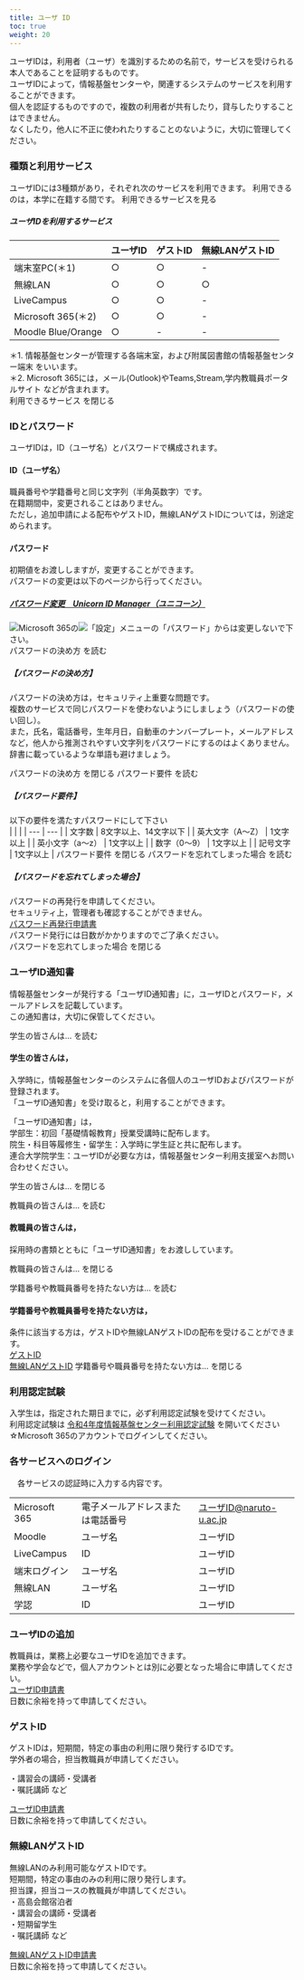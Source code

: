 ```yaml
---
title: ユーザ ID
toc: true
weight: 20
---
```

 ユーザIDは，利用者（ユーザ）を識別するための名前で，サービスを受けられる本人であることを証明するものです。  
 ユーザIDによって，情報基盤センターや，関連するシステムのサービスを利用することができます。  
 個人を認証するものですので，複数の利用者が共有したり，貸与したりすることはできません。  
 なくしたり，他人に不正に使われたりすることのないように，大切に管理してください。
 
### 種類と利用サービス
ユーザIDには3種類があり，それぞれ次のサービスを利用できます。
利用できるのは，本学に在籍する間です。
利用できるサービスを見る
##### ユーザIDを利用するサービス
|  | ユーザID | ゲストID | 無線LANゲストID |
| --- | --- | --- | --- |
| 端末室PC(＊1) | ○ | ○ |  -  |
| 無線LAN | ○ | ○ | ○ |
| LiveCampus | ○ | ○ |  -  |
| Microsoft 365(＊2) | ○ | ○ |  -  |
| Moodle Blue/Orange | ○ |  -  |  -  |
 ＊1. 情報基盤センターが管理する各端末室，および附属図書館の情報基盤センター端末 をいいます。  
 ＊2. Microsoft 365には，メール(Outlook)やTeams,Stream,学内教職員ポータルサイト などが含まれます。  
利用できるサービス を閉じる
 
### IDとパスワード
ユーザIDは，ID（ユーザ名）とパスワードで構成されます。
#### ID（ユーザ名）
 職員番号や学籍番号と同じ文字列（半角英数字）です。  
 在籍期間中，変更されることはありません。  
 ただし，追加申請による配布やゲストID，無線LANゲストIDについては，別途定められます。  
#### パスワード
 初期値をお渡ししますが，変更することができます。  
 パスワードの変更は以下のページから行ってください。  
##### [パスワード変更　Unicorn ID Manager（ユニコーン）](https://www.naruto-u.ac.jp/unicornidm/user/naruto/password)
  
![](./img/icon-exclamation.png)Microsoft 365の![](./img/Tool_IE11.gif)「設定」メニューの「パスワード」からは変更しないで下さい。  
パスワードの決め方 を読む
##### 【パスワードの決め方】
 パスワードの決め方は，セキュリティ上重要な問題です。  
 複数のサービスで同じパスワードを使わないようにしましょう（パスワードの使い回し）。  
 また，氏名，電話番号，生年月日，自動車のナンバープレート，メールアドレスなど，他人から推測されやすい文字列をパスワードにするのはよくありません。  
 辞書に載っているような単語も避けましょう。
 
パスワードの決め方 を閉じる
パスワード要件 を読む
##### 【パスワード要件】
 以下の要件を満たすパスワードにして下さい  
|  |  |
| --- | --- |
| 文字数  | 8文字以上、14文字以下 |
| 英大文字（A～Z） | 1文字以上 |
| 英小文字（a～z） | 1文字以上 |
| 数字（0～9） | 1文字以上 |
| 記号文字 | 1文字以上 |
パスワード要件 を閉じる
パスワードを忘れてしまった場合 を読む
##### 【パスワードを忘れてしまった場合】
 パスワードの再発行を申請してください。  
 セキュリティ上，管理者も確認することができません。  
 [パスワード再発行申請書](./apply/passwordRE_f.pdf)   
 パスワード発行には日数がかかりますのでご了承ください。  
パスワードを忘れてしまった場合 を閉じる
 
### ユーザID通知書
 情報基盤センターが発行する「ユーザID通知書」に，ユーザIDとパスワード，メールアドレスを記載しています。  
 この通知書は，大切に保管してください。
 
学生の皆さんは... を読む
#### 学生の皆さんは，
 入学時に，情報基盤センターのシステムに各個人のユーザIDおよびパスワードが登録されます。  
 「ユーザID通知書」を受け取ると，利用することができます。
 
 「ユーザID通知書」は，  
 学部生：初回「基礎情報教育」授業受講時に配布します。  
 院生・科目等履修生・留学生：入学時に学生証と共に配布します。  
 連合大学院学生：ユーザIDが必要な方は，情報基盤センター利用支援室へお問い合わせください。
 
学生の皆さんは... を閉じる
  
教職員の皆さんは... を読む
#### 教職員の皆さんは，
 採用時の書類とともに「ユーザID通知書」をお渡ししています。
 
教職員の皆さんは... を閉じる
  
学籍番号や教職員番号を持たない方は... を読む
#### 学籍番号や教職員番号を持たない方は，
 条件に該当する方は，ゲストIDや無線LANゲストIDの配布を受けることができます。  
 [ゲストID](./account.html#guest)  
 [無線LANゲストID](./account.html#wireless-guest)
学籍番号や職員番号を持たない方は... を閉じる
 
### 利用認定試験
 入学生は，指定された期日までに，必ず利用認定試験を受けてください。  
 利用認定試験は [令和4年度情報基盤センター利用認定試験](https://forms.office.com/r/9ALpxeDaFG) を開いてください
 ☆Microsoft 365のアカウントでログインしてください。
 
 
### 各サービスへのログイン
 　各サービスの認証時に入力する内容です。
 
|  |  |  |
| --- | --- | --- |
| Microsoft 365 | 電子メールアドレスまたは電話番号 | ユーザID@naruto-u.ac.jp |
| Moodle | ユーザ名 | ユーザID |
| LiveCampus | ID | ユーザID |
| 端末ログイン | ユーザ名 | ユーザID |
| 無線LAN | ユーザ名 | ユーザID |
| 学認 | ID | ユーザID |
 
### ユーザIDの追加
 
 教職員は，業務上必要なユーザIDを追加できます。  
 業務や学会などで，個人アカウントとは別に必要となった場合に申請してください。  
[ユーザID申請書](./apply/userID_f.pdf)  
 日数に余裕を持って申請してください。
 
 
### ゲストID
 
 ゲストIDは，短期間，特定の事由の利用に限り発行するIDです。  
 学外者の場合，担当教職員が申請してください。  
 
 ・講習会の講師・受講者  
 ・嘱託講師
 など
 
[ユーザID申請書](./apply/userID_f.pdf)  
 日数に余裕を持って申請してください。
 
 
### 無線LANゲストID
 
 無線LANのみ利用可能なゲストIDです。  
 短期間，特定の事由のみの利用に限り発行します。  
 担当課，担当コースの教職員が申請してください。  
 ・高島会館宿泊者  
 ・講習会の講師・受講者  
 ・短期留学生  
 ・嘱託講師
 など
 
[無線LANゲストID申請書](./apply/wirelessID_f.pdf)  
 日数に余裕を持って申請してください。
 
 

